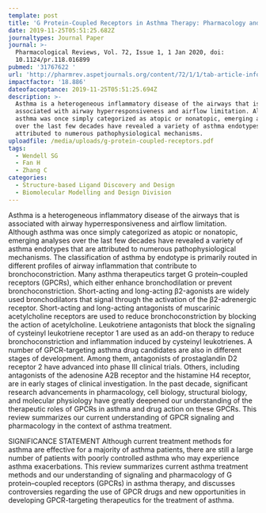 ```yaml
---
template: post
title: 'G Protein-Coupled Receptors in Asthma Therapy: Pharmacology and Drug Action'
date: 2019-11-25T05:51:25.682Z
journaltypes: Journal Paper
journal: >-
  Pharmacological Reviews, Vol. 72, Issue 1, 1 Jan 2020, doi:
  10.1124/pr.118.016899
pubmed: '31767622 '
url: 'http://pharmrev.aspetjournals.org/content/72/1/1/tab-article-info'
impactfactor: '18.886'
dateofacceptance: 2019-11-25T05:51:25.694Z
description: >-
  Asthma is a heterogeneous inflammatory disease of the airways that is
  associated with airway hyperresponsiveness and airflow limitation. Although
  asthma was once simply categorized as atopic or nonatopic, emerging analyses
  over the last few decades have revealed a variety of asthma endotypes that are
  attributed to numerous pathophysiological mechanisms. 
uploadfile: /media/uploads/g-protein-coupled-receptors.pdf
tags:
  - Wendell SG
  - Fan H
  - Zhang C
categories:
  - Structure-based Ligand Discovery and Design
  - Biomolecular Modelling and Design Division
---
```

Asthma is a heterogeneous inflammatory disease of the airways that is associated with airway hyperresponsiveness and airflow limitation. Although asthma was once simply categorized as atopic or nonatopic, emerging analyses over the last few decades have revealed a variety of asthma endotypes that are attributed to numerous pathophysiological mechanisms. The classification of asthma by endotype is primarily routed in different profiles of airway inflammation that contribute to bronchoconstriction. Many asthma therapeutics target G protein–coupled receptors (GPCRs), which either enhance bronchodilation or prevent bronchoconstriction. Short-acting and long-acting β2-agonists are widely used bronchodilators that signal through the activation of the β2-adrenergic receptor. Short-acting and long-acting antagonists of muscarinic acetylcholine receptors are used to reduce bronchoconstriction by blocking the action of acetylcholine. Leukotriene antagonists that block the signaling of cysteinyl leukotriene receptor 1 are used as an add-on therapy to reduce bronchoconstriction and inflammation induced by cysteinyl leukotrienes. A number of GPCR-targeting asthma drug candidates are also in different stages of development. Among them, antagonists of prostaglandin D2 receptor 2 have advanced into phase III clinical trials. Others, including antagonists of the adenosine A2B receptor and the histamine H4 receptor, are in early stages of clinical investigation. In the past decade, significant research advancements in pharmacology, cell biology, structural biology, and molecular physiology have greatly deepened our understanding of the therapeutic roles of GPCRs in asthma and drug action on these GPCRs. This review summarizes our current understanding of GPCR signaling and pharmacology in the context of asthma treatment.

SIGNIFICANCE STATEMENT Although current treatment methods for asthma are effective for a majority of asthma patients, there are still a large number of patients with poorly controlled asthma who may experience asthma exacerbations. This review summarizes current asthma treatment methods and our understanding of signaling and pharmacology of G protein–coupled receptors (GPCRs) in asthma therapy, and discusses controversies regarding the use of GPCR drugs and new opportunities in developing GPCR-targeting therapeutics for the treatment of asthma.
